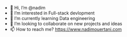 - 👋 Hi, I’m @nadim
- 👀 I’m interested in Full-stack devlopment
- 🌱 I’m currently learning Data engineering
- 💞️ I’m looking to collaborate on new projects and ideas
- 📫 How to reach me? https://www.nadimouertani.com

<!---
rafongol/rafongol is a ✨ special ✨ repository because its `README.md` (this file) appears on your GitHub profile.
You can click the Preview link to take a look at your changes.
--->
